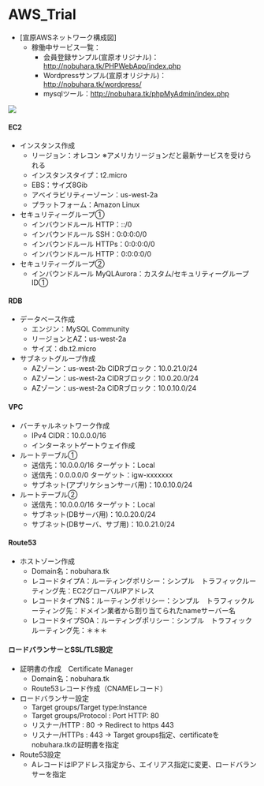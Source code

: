 # AWS_Trial
- [宣原AWSネットワーク構成図]
  - 稼働中サービス一覧：
    -  会員登録サンプル(宣原オリジナル)：http://nobuhara.tk/PHPWebApp/index.php
    -  Wordpressサンプル(宣原オリジナル)：http://nobuhara.tk/wordpress/
    -  mysqlツール：http://nobuhara.tk/phpMyAdmin/index.php
<img src="https://user-images.githubusercontent.com/88915966/146662342-120131de-97ed-45cb-b110-2430983ac577.png">

#### EC2
- インスタンス作成
  - リージョン：オレコン  ※アメリカリージョンだと最新サービスを受けられる
  - インスタンスタイプ：t2.micro  
  - EBS：サイズ8Gib 
  - アベイラビリティーゾーン：us-west-2a
  - プラットフォーム：Amazon Linux
- セキュリティーグループ①
  - インバウンドルール HTTP：::/0
  - インバウンドルール SSH：0:0:0:0/0
  - インバウンドルール HTTPs：0:0:0:0/0
  - インバウンドルール HTTP：0:0:0:0/0
- セキュリティーグループ②
  - インバウンドルール MyQLAurora：カスタム/セキュリティーグループID①
#### RDB
- データベース作成
  - エンジン：MySQL Community
  - リージョンとAZ：us-west-2a
  - サイズ：db.t2.micro
- サブネットグループ作成
  - AZゾーン：us-west-2b CIDRブロック：10.0.21.0/24
  - AZゾーン：us-west-2a CIDRブロック：10.0.20.0/24
  - AZゾーン：us-west-2a CIDRブロック：10.0.10.0/24
#### VPC
- バーチャルネットワーク作成
  - IPv4 CIDR：10.0.0.0/16
  - インターネットゲートウェイ作成
- ルートテーブル①
  - 送信先：10.0.0.0/16 ターゲット：Local
  - 送信先：0.0.0.0/0 ターゲット：igw-xxxxxxx
  - サブネット(アプリケションサーバ用)：10.0.10.0/24
- ルートテーブル②
  - 送信先：10.0.0.0/16 ターゲット：Local
  - サブネット(DBサーバ用)：10.0.20.0/24
  - サブネット(DBサーバ、サブ用)：10.0.21.0/24
#### Route53
- ホストゾーン作成
  - Domain名：nobuhara.tk
  - レコードタイプA：ルーティングポリシー：シンプル　トラフィックルーティング先：EC2グローバルIPアドレス
  - レコードタイプNS：ルーティングポリシー：シンプル　トラフィックルーティング先：ドメイン業者から割り当てられたnameサーバー名
  - レコードタイプSOA：ルーティングポリシー：シンプル　トラフィックルーティング先：＊＊＊
#### ロードバランサーとSSL/TLS設定
- 証明書の作成　Certificate Manager
  - Domain名：nobuhara.tk
  - Route53レコード作成（CNAMEレコード）
- ロードバランサー設定
  - Target groups/Target type:Instance
  - Target groups/Protocol : Port HTTP: 80
  - リスナー/HTTP : 80 -> Redirect to https 443
  - リスナー/HTTPs : 443 -> Target groups指定、certificateをnobuhara.tkの証明書を指定
- Route53設定
  - AレコードはIPアドレス指定から、エイリアス指定に変更、ロードバランサーを指定
